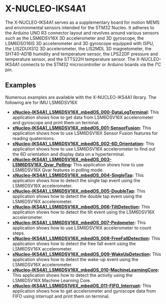 # X-NUCLEO-IKS4A1

The X-NUCLEO-IKS4A1 serves as a supplementary board for motion MEMS and environmental sensors intended for the STM32 Nucleo. It adheres to the Arduino UNO R3 connector layout and revolves around various sensors such as the LSM6DSV16X 3D accelerometer and 3D gyroscope, the LSM6DSO16IS 3D accelerometer and 3D gyroscope equipped with ISPU, the LIS2DUXS12 3D accelerometer, the LIS2MDL 3D magnetometer, the SHT40-AD1B humidity and temperature sensor, the LPS22DF pressure and temperature sensor, and the STTS22H temperature sensor. The X-NUCLEO-IKS4A1 connects to the STM32 microcontroller or Arduino boards via the I²C pin.

## Examples

Numerous examples are available with the X-NUCLEO-IKS4A1 library.
The following are for IMU LSM6DSV16X

- **[xNucleo-IKS4A1_LSM6DSV16X_mbedOS_000-DataLogTerminal](https://github.com/Perlatecnica/xNucleo-IKS4A1_LSM6DSV16X_mbedOS_000-DataLogTerminal):** This application shows how to get data from LSM6DSV16X accelerometer and gyroscope and print them on terminal.
- **[xNucleo-IKS4A1_LSM6DSV16X_mbedOS_001-SensorFusion](https://github.com/Perlatecnica/xNucleo-IKS4A1_LSM6DSV16X_mbedOS_001-SensorFusion):** This application shows how to use LSM6DSV16X Sensor Fusion features for reading quaternions.
- **[xNucleo-IKS4A1_LSM6DSV16X_mbedOS_002-6D_Orientation](https://github.com/Perlatecnica/xNucleo-IKS4A1_LSM6DSV16X_mbedOS_002-6D_Orientation):** This application shows how to use LSM6DSV16X accelerometer to find out the 6D orientation and display data on a hyperterminal.
- **[xNucleo-IKS4A1_LSM6DSV16X_mbedOS_003-LSM6DSV16X_Qvar_Polling](https://github.com/Perlatecnica/xNucleo-IKS4A1_LSM6DSV16X_mbedOS_003-Qvar_Polling):** This application shows how to use LSM6DSV16X Qvar features in polling mode.
- **[xNucleo-IKS4A1_LSM6DSV16X_mbedOS_004-SingleTap](https://github.com/Perlatecnica/xNucleo-IKS4A1_LSM6DSV16X_mbedOS_004-SingleTap):** This application shows how to detect the single tap event using the LSM6DSV16X accelerometer.
- **[xNucleo-IKS4A1_LSM6DSV16X_mbedOS_005-DoubleTap](https://github.com/Perlatecnica/xNucleo-IKS4A1_LSM6DSV16X_mbedOS_005-DoubleTap):** This application shows how to detect the double tap event using the LSM6DSV16X accelerometer.
- **[xNucleo-IKS4A1_LSM6DSV16X_mbedOS_006-TiltDetection](https://github.com/Perlatecnica/xNucleo-IKS4A1_LSM6DSV16X_mbedOS_006-TiltDetection):** This application shows how to detect the tilt event using the LSM6DSV16X accelerometer.
- **[xNucleo-IKS4A1_LSM6DSV16X_mbedOS_007-Pedometer](https://github.com/Perlatecnica/xNucleo-IKS4A1_LSM6DSV16X_mbedOS_007-Pedometer):** This application shows how to use LSM6DSV16X accelerometer to count steps.
- **[xNucleo-IKS4A1_LSM6DSV16X_mbedOS_008-FreeFallDetection](https://github.com/Perlatecnica/xNucleo-IKS4A1_LSM6DSV16X_mbedOS_008-FreeFallDetection):** This application shows how to detect the free fall event using the LSM6DSV16X accelerometer.
- **[xNucleo-IKS4A1_LSM6DSV16X_mbedOS_009-WakeUpDetection](https://github.com/Perlatecnica/xNucleo-IKS4A1_LSM6DSV16X_mbedOS_009-WakeUpDetection):** This application shows how to detect the wake-up event using the LSM6DSV16X accelerometer.
- **[xNucleo-IKS4A1_LSM6DSV16X_mbedOS_010-MachineLearningCore](https://github.com/Perlatecnica/xNucleo-IKS4A1_LSM6DSV16X_mbedOS_010-MachineLearningCore):** This application shows how to detect the activity using the LSM6DSV16X Machine Learning Core.
- **[xNucleo-IKS4A1_LSM6DS1V6X_mbedOS_011-FIFO_Interrupt](https://github.com/Perlatecnica/xNucleo-IKS4A1_LSM6DSV16X_mbedOS_011-FIFO_Interrupt):** This application shows how to get accelerometer and gyroscope data from FIFO using interrupt and print them on terminal.


